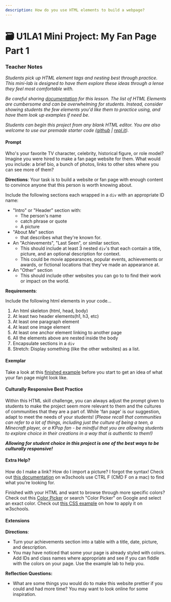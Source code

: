 ```yaml
---
description: How do you use HTML elements to build a webpage?
---
```


# 🗃 U1LA1 Mini Project: My Fan Page Part 1

### Teacher Notes

_Students pick up HTML element tags and nesting best through practice. This mini-lab is designed to have them explore these ideas through a lense they feel most comfortable with._

_Be careful sharing_ [_documentation_](https://www.w3schools.com/tags/) _for this lesson. The list of HTML Elements are cumbersome and can be overwhelming for students. Instead, consider showing students the few elements you'd like them to practice using, and have them look up examples if need be._

_Students can begin this project from any blank HTML editor. You are also welcome to use our premade starter code (_[_github_](https://github.com/nycdoe-cs4all/interactive-web/tree/main/unit-1-html-and-css-good-vs-bad-design/U1LAB1/U1LAB1-Starter) _|_ [_repl.it_](https://replit.com/@qrtnycs4all/U1LA1-Lab-My-Fan-Page#index.html)_)._

#### Prompt

Who's your favorite TV character, celebrity, historical figure, or role model? Imagine you were hired to make a fan page website for them. What would you include: a brief bio, a bunch of photos, links to other sites where you can see more of them?

**Directions**: Your task is to build a website or fan page with enough content to convince anyone that this person is worth knowing about.

Include the following sections each wrapped in a `div` with an appropriate ID name:

* "Intro" or "Header" section with:
  * The person's name
  * catch phrase or quote
  * A picture
* "About Me" section
  * that describes what they're known for.
* An "Achievements", "Last Seen", or similar section.
  * This should include at least 3 nested `div`'s that each contain a title, picture, and an optional description for context.
  * This could be movie appearances, popular events, achievements or awards, or fictional locations that they've made an appearance at.
* An "Other" section
  * This should include other websites you can go to to find their work or impact on the world.

**Requirements**:

Include the following html elements in your code...

1. An html skeleton (html, head, body)
2. At least two header elements(h1, h3, etc)
3. At least one paragraph element
4. At least one image element
5. At least one anchor element linking to another page
6. All the elements above are nested inside the body
7. Encapsulate sections in a `div`
8. Stretch: Display something (like the other websites) as a list.

#### Exemplar

Take a look at this [finished example](https://github.com/nycdoe-cs4all/interactive-web/tree/main/unit-1-html-and-css-good-vs-bad-design/U1LAB1/U1LAB1-Exemplar) before you start to get an idea of what your fan page might look like.

#### Culturally Responsive Best Practice

Within this HTML skill challenge, you can always adjust the prompt given to students to make the project seem more relevant to them and the cultures of communities that they are a part of. While 'fan page' is our suggestion, adapt to meet the needs of your students! (_Please recall that communities can refer to a lot of things, including just the culture of being a teen, a Minecraft player, or a KPop fan - be mindful that you are allowing students to explore choice in their creations in a way that is authentic to them!)_

_**Allowing for student choice in this project is one of the best ways to be culturally responsive!**_

#### Extra Help?

How do I make a link? How do I import a picture? I forgot the syntax! Check out [this documentation](https://www.w3schools.com/tags/ref\_byfunc.asp) on w3schools use CTRL F (CMD F on a mac) to find what you're looking for.

Finished with your HTML and want to browse through more specific colors? Check out this [Color Picker](https://www.google.com/search?q=color+picker\&rlz=1C5CHFA\_enUS1002US1002\&oq=color+picker\&aqs=chrome.0.69i59j0i131i433i512l2j0i433i512j0i131i433i512j69i60j69i61j69i60.1520j0j7\&sourceid=chrome\&ie=UTF-8) or search "Color Picker" on Google and select an exact color. Check out [this CSS example](https://www.w3schools.com/cssref/tryit.asp?filename=trycss\_text\_background) on how to apply it on w3schools.

#### Extensions

**Directions**:

* Turn your achievements section into a table with a title, date, picture, and description.
* You may have noticed that some your page is already styled with colors. Add IDs and class names where appropriate and see if you can fiddle with the colors on your page. Use the example lab to help you.

**Reflection Questions:**

* What are some things you would do to make this website prettier if you could and had more time? You may want to look online for some inspiration.
